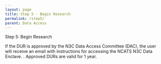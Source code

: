 ```yaml
---
layout: page
title: Step 5 - Begin Research
permalink: /step5/
parent: Data Access
---
```


Step 5: Begin Research

If the DUR is approved by the N3C Data Access Committee (DAC), the user will receive an email with instructions for accessing the NCATS N3C Data Enclave. . Approved DURs are valid for 1 year.
